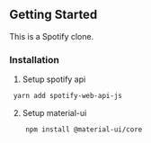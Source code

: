 <!-- GETTING STARTED -->

## Getting Started

This is a Spotify clone.

### Installation

1. Setup spotify api

```sh
 yarn add spotify-web-api-js
```

2. Setup material-ui

```sh
 	npm install @material-ui/core
```
